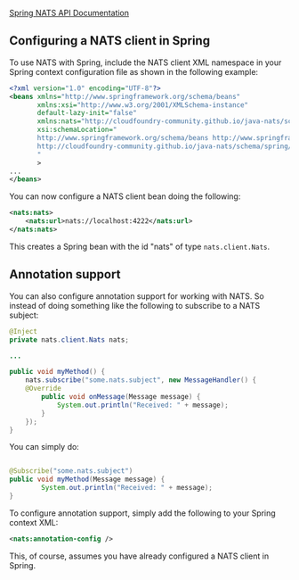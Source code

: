 [Spring NATS API Documentation](http://cloudfoundry-community.github.com/java-nats/apidocs/0.5.1/client-spring/index.html)

## Configuring a NATS client in Spring

To use NATS with Spring, include the NATS client XML namespace in your Spring context configuration file as shown in
the following example:

 ```xml
<?xml version="1.0" encoding="UTF-8"?>
<beans xmlns="http://www.springframework.org/schema/beans"
        xmlns:xsi="http://www.w3.org/2001/XMLSchema-instance"
        default-lazy-init="false"
        xmlns:nats="http://cloudfoundry-community.github.io/java-nats/schema/spring/nats"
        xsi:schemaLocation="
        http://www.springframework.org/schema/beans http://www.springframework.org/schema/beans/spring-beans-3.1.xsd
        http://cloudfoundry-community.github.io/java-nats/schema/spring/nats http://cloudfoundry-community.github.io/java-nats/schema/spring/nats-0.5.xsd
        "
        >
...
</beans>
 ```

You can now configure a NATS client bean doing the following:

```xml
<nats:nats>
	<nats:url>nats://localhost:4222</nats:url>
</nats:nats>
```

This creates a Spring bean with the id "nats" of type `nats.client.Nats`.

## Annotation support

You can also configure annotation support for working with NATS. So instead of doing something like the following to
subscribe to a NATS subject:

```java
@Inject
private nats.client.Nats nats;

...

public void myMethod() {
	nats.subscribe("some.nats.subject", new MessageHandler() {
	@Override
		public void onMessage(Message message) {
			System.out.println("Received: " + message);
		}
	});
}
```

You can simply do:

```java

@Subscribe("some.nats.subject")
public void myMethod(Message message) {
        System.out.println("Received: " + message);
}
```

To configure annotation support, simply add the following to your Spring context XML:

```xml
<nats:annotation-config />
```

This, of course, assumes you have already configured a NATS client in Spring.
